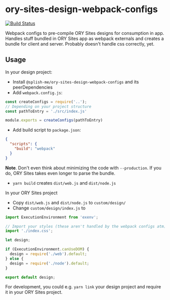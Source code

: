 # ory-sites-design-webpack-configs

[![Build Status](https://travis-ci.org/splish-me/ory-sites-design-webpack-configs.svg?branch=master)](https://travis-ci.org/splish-me/ory-sites-design-webpack-configs)

Webpack configs to pre-compile ORY Sites designs for consumption in app. Handles stuff bundled in ORY Sites app as webpack externals and creates a bundle for client and server. Probably doesn't handle css correctly, yet.

## Usage

In your design project:

* Install `@splish-me/ory-sites-design-webpack-configs` and its peerDependencies
* Add `webpack.config.js`:
```.js
const createConfigs = require('..');
// Depending on your project structure
const pathToEntry = './src/index.js'

module.exports = createConfigs(pathToEntry)
```
* Add build script to `package.json`:
```.json
{
  "scripts": {
    "build": "webpack"
  }
}
```
**Note**. Don't even think about minimizing the code with `--production`. If you do, ORY Sites takes even longer to parse the bundle.

* `yarn build` creates `dist/web.js` and `dist/node.js`

In your ORY Sites project

* Copy `dist/web.js` and `dist/node.js` to `custom/design/`
* Change `custom/design/index.js` to
```.js
import ExecutionEnvironment from 'exenv';

// Import your styles (these aren't handled by the webpack configs atm)
import './index.css';

let design;

if (ExecutionEnvironment.canUseDOM) {
  design = require('./web').default;
} else {
  design = require('./node').default;
}

export default design;
```

For development, you could e.g. `yarn link` your design project and require it in your ORY Sites project.
